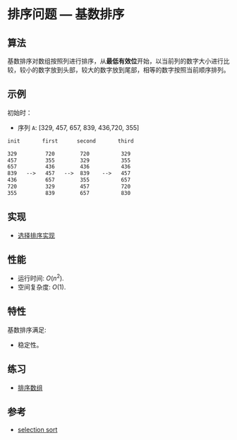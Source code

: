 # 排序问题 — 基数排序

## 算法

基数排序对数组按照列进行排序，从**最低有效位**开始，以当前列的数字大小进行比较，较小的数字放到头部，较大的数字放到尾部，相等的数字按照当前顺序排列。

## 示例

初始时：

- 序列 `A`: [329, 457, 657, 839, 436,720, 355]

```txt
init       first      second       third

329         720        720          329
457         355        329          355
657         436        436          436
839   -->   457   -->  839    -->   457
436         657        355          657
720         329        457          720
355         839        657          830
```

## 实现

- [选择排序实现](./mod.rs)

## 性能

- 运行时间: $O(n^2)$.
- 空间复杂度: $O(1)$.

## 特性

基数排序满足:

- 稳定性。

## 练习

- [排序数组](https://leetcode-cn.com/problems/sort-an-array/)

## 参考

- [selection sort](https://en.wikipedia.org/wiki/Selection_sort)
